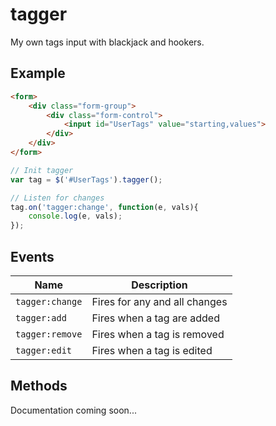 # tagger
My own tags input with blackjack and hookers.

## Example
```html
<form>
    <div class="form-group">
        <div class="form-control">
            <input id="UserTags" value="starting,values">
        </div>
    </div>
</form>
```
```javascript
// Init tagger
var tag = $('#UserTags').tagger();

// Listen for changes
tag.on('tagger:change', function(e, vals){
	console.log(e, vals);
});
```

## Events
| Name                | Description                   |
|---------------------|-------------------------------|
| ```tagger:change``` | Fires for any and all changes |
| ```tagger:add```    | Fires when a tag are added    |
| ```tagger:remove``` | Fires when a tag is removed   |
| ```tagger:edit```   | Fires when a tag is edited    |

## Methods
Documentation coming soon...
